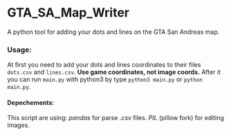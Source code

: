 # GTA_SA_Map_Writer
A python tool for adding your dots and lines on the GTA San Andreas map.

### Usage:
At first you need to add your dots and lines coordinates to their files `dots.csv` and `lines.csv`. **Use game coordinates, not image coords.**
After it you can run `main.py` with python3 by type `python3 main.py` or `python main.py`.

#### Depechements:
This script are using:
    *pandas* for parse *.csv* files.
    *PIL* (pillow fork) for editing images.